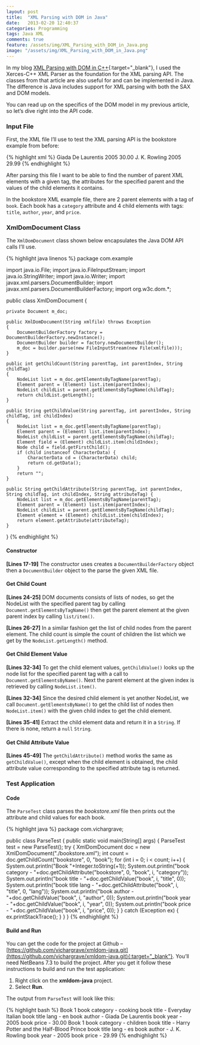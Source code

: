 ```yaml
---
layout: post
title:  "XML Parsing with DOM in Java"
date:   2013-02-20 12:40:37
categories: Programming
tags: Java XML
comments: true
feature: /assets/img/XML_Parsing_with_DOM_in_Java.png
image: "/assets/img/XML_Parsing_with_DOM_in_Java.png"
---
```

In my blog [XML Parsing with DOM in C++](/xml-parsing-with-dom-in-cpp){:target="_blank"}, I used the Xerces-C++ XML Parser as the foundation for the XML parsing API. The classes from that article are also useful for and can be implemented in Java. The difference is Java includes support for XML parsing with both the SAX and DOM models.

You can read up on the specifics of the DOM model in my previous article, so let’s dive right into the API code.

<!--more-->

### Input File

First, the XML file I’ll use to test the XML parsing API is the bookstore example from before:

{% highlight xml %}
<bookstore>
    <book category="cooking">
        <title lang="en">Everyday Italian</title>
        <author>Giada De Laurentis</author>
        <year>2005</year>
        <price>30.00</price>
    </book>
    <book category="children">
        <title lang="es">Harry Potter and the Half-Blood Prince</title>
        <author>J. K. Rowling</author>
        <year>2005</year>
        <price>29.99</price>
    </book>
</bookstore>
{% endhighlight %}

After parsing this file I want to be able to find the number of parent XML elements with a given tag, the attributes for the specified parent and the values of the child elements it contains.

In the bookstore XML example file, there are 2 parent elements with a tag of `book`.  Each book has a `category` attribute and 4 child elements with tags: `title`, `author`, `year`, and `price`.

### XmlDomDocument Class

The `XmlDomDocument` class shown below encapsulates the Java DOM API calls I’ll use.

{% highlight java linenos %}
package com.example

import java.io.File;
import java.io.FileInputStream;
import java.io.StringWriter;
import java.io.Writer;
import javax.xml.parsers.DocumentBuilder;
import javax.xml.parsers.DocumentBuilderFactory;
import org.w3c.dom.*;

public class XmlDomDocument {

    private Document m_doc;

    public XmlDomDocument(String xmlfile) throws Exception
    {
        DocumentBuilderFactory factory = DocumentBuilderFactory.newInstance();
        DocumentBuilder builder = factory.newDocumentBuilder();
        m_doc = builder.parse(new FileInputStream(new File(xmlfile)));
    }

    public int getChildCount(String parentTag, int parentIndex, String childTag)
    {
        NodeList list = m_doc.getElementsByTagName(parentTag);
        Element parent = (Element) list.item(parentIndex);
        NodeList childList = parent.getElementsByTagName(childTag);
        return childList.getLength();
    }

    public String getChildValue(String parentTag, int parentIndex, String childTag, int childIndex)
    {
        NodeList list = m_doc.getElementsByTagName(parentTag);
        Element parent = (Element) list.item(parentIndex);
        NodeList childList = parent.getElementsByTagName(childTag);
        Element field = (Element) childList.item(childIndex);
        Node child = field.getFirstChild();
        if (child instanceof CharacterData) {
            CharacterData cd = (CharacterData) child;
            return cd.getData();
        }
        return "";
    }

    public String getChildAttribute(String parentTag, int parentIndex, String childTag, int childIndex, String attributeTag) {
        NodeList list = m_doc.getElementsByTagName(parentTag);
        Element parent = (Element) list.item(parentIndex);
        NodeList childList = parent.getElementsByTagName(childTag);
        Element element = (Element) childList.item(childIndex);
        return element.getAttribute(attributeTag);
    }
}
{% endhighlight %}

#### Constructor

**[Lines 17-19]** The constructor uses creates a `DocumentBuilderFactory` object then a `DocumentBuilder` object to the parse the given XML file.

#### Get Child Count

**[Lines 24-25]** DOM documents consists of lists of nodes, so get the NodeList with the specified parent tag by calling `Document.getElementsByTagName()` then get the parent element at the given parent index by calling `list/item()`.

**[Lines 26-27]** In a similar fashion get the list of child nodes from the parent element.  The child count is simple the count of children the list which we get by the `NodeList.getLength()` method.

#### Get Child Element Value

**[Lines 32-34]** To get the child element values, `getChildValue()` looks up the node list for the specified parent tag with a call to `Document.getElementsByName()`. Next the parent element at the given index is retrieved by calling `NodeList.item()`.

**[Lines 32-34]** Since the desired child element is yet another NodeList, we call `Document.getElementsByName()` to get the child list of nodes then `NodeList.item()` with the given child index to get the child element.

**[Lines 35-41]** Extract the child element data and return it in a `String`.  If there is none, return a `null` `String`.

#### Get Child Attribute Value

**[Lines 45-49]** The `getChildAttribute()` method works the same as `getChildValue()`, except when the child element is obtained, the child attribute value corresponding to the specified attribute tag is returned.

### Test Application

#### Code

The `ParseTest` class parses the *bookstore.xml* file then prints out the attribute and child values for each book.

{% highlight java  %}
package com.vichargrave;

public class ParseTest {
    public static void main(String[] args) {
        ParseTest test = new ParseTest();
        try {
            XmlDomDocument doc = new XmlDomDocument("./bookstore.xml");
            int count = doc.getChildCount("bookstore", 0, "book");
            for (int i = 0; i < count; i++) {
                System.out.println("Book "+Integer.toString(+1));
                System.out.println("book category   - "+doc.getChildAttribute("bookstore", 0, "book", i, "category"));
                System.out.println("book title      - "+doc.getChildValue("book", i, "title", 0));
                System.out.println("book title lang - "+doc.getChildAttribute("book", i, "title", 0, "lang"));
                System.out.println("book author     - "+doc.getChildValue("book", i, "author", 0));
                System.out.println("book year       - "+doc.getChildValue("book", i, "year", 0));
                System.out.println("book price      - "+doc.getChildValue("book", i, "price", 0));
            }
        }
        catch (Exception ex) {
            ex.printStackTrace();
        }
    }
}
{% endhighlight %}

#### Build and Run

You can get the code for the project at Github – [https://github.com/vichargrave/xmldom-java.git](https://github.com/vichargrave/xmldom-java.git){:target="_blank"}. You’ll need NetBeans 7.3 to build the project. After you get it follow these instructions to build and run the test application:

1. Right click on the **xmldom-java** project.
2. Select **Run**.

The output from `ParseTest` will look like this:

{% highlight bash %}
Book 1
book category   - cooking
book title      - Everyday Italian
book title lang - en
book author     - Giada De Laurentis
book year       - 2005
book price      - 30.00
Book 1
book category   - children
book title      - Harry Potter and the Half-Blood Prince
book title lang - es
book author     - J. K. Rowling
book year       - 2005
book price      - 29.99
{% endhighlight %}
